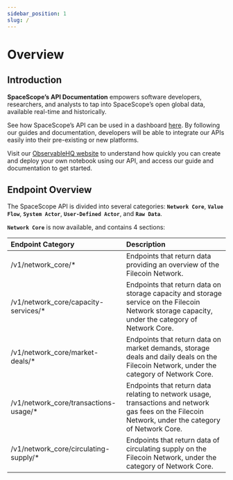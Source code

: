```yaml
---
sidebar_position: 1
slug: /
---
```


# Overview

## Introduction
**SpaceScope’s API Documentation** empowers software developers, researchers, and analysts to tap into SpaceScope’s open global data, available real-time and historically.

See how SpaceScope’s API can be used in a dashboard [here](https://dashboard.starboard.ventures/). By following our guides and documentation, developers will be able to integrate our APIs easily into their pre-existing or new platforms.

Visit our [ObservableHQ website](https://observablehq.com/@starboard/starboard-filecoin-data-index) to understand how quickly you can create and deploy your own notebook using our API, and access our guide and documentation to get started.

## Endpoint Overview
The SpaceScope API is divided into several categories: **`Network Core`**, **`Value Flow`**, **`System Actor`**, **`User-Defined Actor`**, and **`Raw Data`**. 

**`Network Core`** is now available, and contains 4 sections: 


| **Endpoint Category**                    | **Description**                                                                                                                                                                                         |
| :--------------------------------------- | :------------------------------------------------------------------------------------------------------------------------------------------------------------------------------------------------------ |
| /v1/network_core/*                    | Endpoints that return data providing an overview of the Filecoin Network.                                                                                                                       |
| /v1/network_core/capacity-services/*  | Endpoints that return data on storage capacity and storage service on the Filecoin Network storage capacity, under the category of Network Core. |
| /v1/network_core/market-deals/*       | Endpoints that return data on market demands, storage deals and daily deals on the Filecoin Network, under the category of Network Core.                                                           |
| /v1/network_core/transactions-usage/* | Endpoints that return data relating to network usage, transactions and network gas fees on the Filecoin Network, under the category of Network Core.                                              |
| /v1/network_core/circulating-supply/* | Endpoints that return data of circulating supply on the Filecoin Network, under the category of Network Core.                                                                                     |

